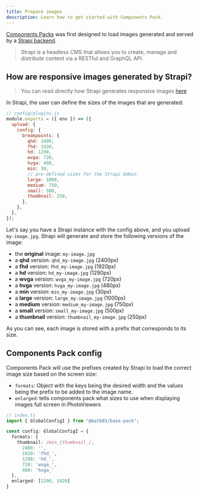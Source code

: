 ```yaml
---
title: Prepare images
description: Learn how to get started with Components Pack.
---
```


[Components Packs](https://github.com/Matb85/components-pack) was first designed to load images generated and served by a [Strapi backend](https://strapi.io).

> Strapi is a headless CMS that allows you to create, manage and distribute content via a RESTful and GraphQL API.

## How are responsive images generated by Strapi?

> You can read directly how Strapi generates responsive images [here](https://docs.strapi.io/dev-docs/plugins/upload#responsive-images)

In Strapi, the user can define the sizes of the images that are generated:

```js
// config/plugins.js
module.exports = ({ env }) => ({
  upload: {
    config: {
      breakpoints: {
        qhd: 2400,
        fhd: 1920,
        hd: 1290,
        wvga: 720,
        hvga: 480,
        min: 30,
        // pre-defined sizes for the Strapi Admin
        large: 1000,
        medium: 750,
        small: 500,
        thumbnail: 250,
      },
    },
  },
});
```

Let's say you have a Strapi instance with the config above, and you upload `my-image.jpg`. Strapi will generate and store the following versions of the image:

- the **original** image: `my-image.jpg`
- a **qhd** version: `qhd_my-image.jpg` (2400px)
- a **fhd** version: `fhd_my-image.jpg` (1920px)
- a **hd** version: `hd_my-image.jpg` (1290px)
- a **wvga** version: `wvga_my-image.jpg` (720px)
- a **hvga** version: `hvga_my-image.jpg` (480px)
- a **min** version: `min_my-image.jpg` (30px)
- a **large** version: `large_my-image.jpg` (1000px)
- a **medium** version: `medium_my-image.jpg` (750px)
- a **small** version: `small_my-image.jpg` (500px)
- a **thumbnail** version: `thumbnail_my-image.jpg` (250px)

As you can see, each image is stored with a prefix that corresponds to its size. 

## Components Pack config

Components Pack will use the prefixes created by Strapi to load the correct image size based on the screen size:

- `formats`: Object with the keys being the desired width and the values being the prefix to be added to the image name.
- `enlarged`: tells components pack what sizes to use when displaying images full screen in PhotoViewers

```ts
// index.ts
import { GlobalConfigI } from "@matb85/base-pack";

const config: GlobalConfigI = {
  formats: {
    thumbnail: /min_|thumbnail_/,
      2400: '',
      1920: 'fhd_',
      1290: 'hd_',
      720: 'wvga_',
      480: 'hvga_'
  },
  enlarged: [1290, 1920]
}
```
